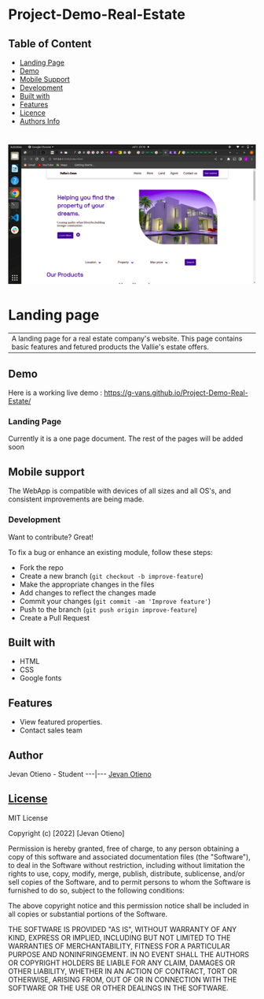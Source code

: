 # Project-Demo-Real-Estate

## Table of Content

+ [Landing Page](#landing-page)
+ [Demo](#demo)
+ [Mobile Support](#mobile-support)
+ [Development](#development)
+ [Built with](#built-with)
+ [Features](#feautures)
+ [Licence](#licence)
+ [Authors Info](#author-Info)

# ![Landing page](https://github.com/G-vans/Project-Demo-Real-Estate/blob/master/photos/Screenshot2.png)
# Landing page
<table>
<tr>
<td>
  A landing page for a real estate company's website. This page contains basic features and fetured products the Vallie's estate offers.
</td>
</tr>
</table>


## Demo
Here is a working live demo :  https://g-vans.github.io/Project-Demo-Real-Estate/



### Landing Page
Currently it is a one page document. The rest of the pages will be added soon

## Mobile support
The WebApp is compatible with devices of all sizes and all OS's, and consistent improvements are being made.


### Development
Want to contribute? Great!

To fix a bug or enhance an existing module, follow these steps:

- Fork the repo
- Create a new branch (`git checkout -b improve-feature`)
- Make the appropriate changes in the files
- Add changes to reflect the changes made
- Commit your changes (`git commit -am 'Improve feature'`)
- Push to the branch (`git push origin improve-feature`)
- Create a Pull Request 

## Built with 

- HTML
- CSS
- Google fonts


## Features
- View featured properties.
- Contact sales team

## Author

Jevan Otieno - Student
---|---
[Jevan Otieno ](https://github.com/G-vans) 

## [License](https://github.com/G-vans/Project-Demo-Real-Estate/LICENSE.md)

MIT License

Copyright (c) [2022] [Jevan Otieno]

Permission is hereby granted, free of charge, to any person obtaining a copy
of this software and associated documentation files (the "Software"), to deal
in the Software without restriction, including without limitation the rights
to use, copy, modify, merge, publish, distribute, sublicense, and/or sell
copies of the Software, and to permit persons to whom the Software is
furnished to do so, subject to the following conditions:

The above copyright notice and this permission notice shall be included in all
copies or substantial portions of the Software.

THE SOFTWARE IS PROVIDED "AS IS", WITHOUT WARRANTY OF ANY KIND, EXPRESS OR
IMPLIED, INCLUDING BUT NOT LIMITED TO THE WARRANTIES OF MERCHANTABILITY,
FITNESS FOR A PARTICULAR PURPOSE AND NONINFRINGEMENT. IN NO EVENT SHALL THE
AUTHORS OR COPYRIGHT HOLDERS BE LIABLE FOR ANY CLAIM, DAMAGES OR OTHER
LIABILITY, WHETHER IN AN ACTION OF CONTRACT, TORT OR OTHERWISE, ARISING FROM,
OUT OF OR IN CONNECTION WITH THE SOFTWARE OR THE USE OR OTHER DEALINGS IN THE
SOFTWARE.
